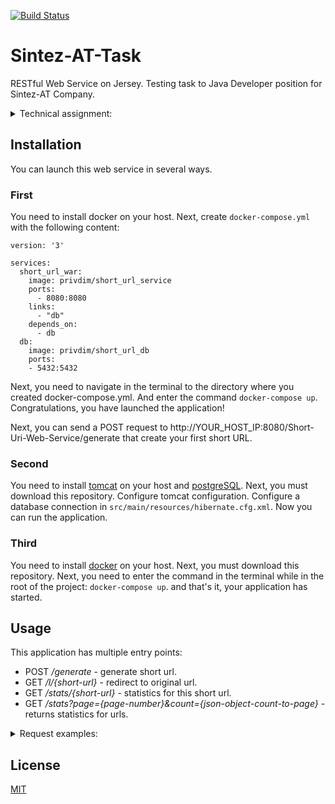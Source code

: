 [![Build Status](https://travis-ci.org/OrlovDiga/Sintez-AT-Task.svg?branch=master)](https://travis-ci.org/OrlovDiga/Sintez-AT-Task)
# Sintez-AT-Task

RESTful Web Service on Jersey.
Testing task to Java Developer position for Sintez-AT Company.

<details><summary>Technical assignment:</summary>
Сокращатель ссылок Необходимо разработать HTTP-сервис, который генерирует короткие ссылки.

Описание

В сервисе должна быть реализована следующая функциональность:

Генератор ссылок Ресурс /generate должен обрабатывать POST-запрос, содержащий оригинальную ссылку, и генерировать короткую ссылку. Оригинальная ссылка передается в теле POST-запроса в поле “original” JSON-объекта. Сгенерированная короткая ссылка передается в теле ответа в поле “link” JSON-объекта. Сгенерированная короткая ссылка должна иметь формат /l/{some-short-name}, то есть не должна содержать адрес сервера, где some-short-name - идентификатор ссылки. Алгоритм генерации этого идентификатора и его формат остается на усмотрение автора. Пример запроса: POST /generate Пример тела запроса: { “original”: “https://some.com/tert/url?param=1” } Пример ответа: { “link”: “/l/short-name” }

Редирект Ресурс /l/{short-name} должен осуществлять редирект на оригинальный url. Параметры пути запроса:

short-name - идентификатор ссылки Пример запроса: GET /l/short-name

Предлагаем подумать, каким образом можно оптимизировать работу с ссылками, по которым происходит много переходов.

Статистика 3.1 Статистика по конкретным ссылкам Ресурс /stats/{short-name} должен обрабатывать GET-запрос и возвращать статистику переходов по конкретной ссылке. Параметры пути запроса:

some-short-name - идентификатор ссылки В ответе сервиса должен содержаться JSON-объект со следующими полями:

link - сгенерированная короткая ссылка

original - оригинальная ссылка

rank - место ссылки в топе запросов

count - число запросов по короткой ссылке Пример запроса: GET /stats/some-short-name Пример ответа: { “link”: “/l/short-name”, “original”: “http://some.com/tert/url” “rank”: 1, “count”: 4356 } 3.2 Рейтинг ссылок Ресурс /stats должен обрабатывать GET-запрос и возвращать статистику запросов с сортировкой по частоте запросов по убыванию и возможностью постраничного отображения. Параметры строки запроса:

page - номер страницы

count - число записей, отображаемых на странице, максимальное возможное значение 100 (включительно) В ответе сервиса должен содержаться массив из JSON-объектов, описанных в разделе 3.1 Статистика по конкретным ссылкам. Пример запроса: GET /stats?page=1&count=2 Пример ответа: [ { “link”: “/l/short-name”, “original”: “http://server.com/tert/url” “rank”: 1, “count”: 4356 }, { “link”: “/l/some-another-short-name”, “original”: “http://another-server.com/some/url” “rank”: 2, “count”: 43563 } ]

Требования к сервису

В качестве фреймворка использовать Jersey

Запуск сервера должеен производиться из war файла в вебсервисе томкат(можно использовать докер если так удобней)

Необходимо покрыть сервис Unit-тестами. Полнота покрытия остается на усмотрение автора решения.

Приложение должно собираться с использованием Apache Maven.

По возможности необходимо придерживаться REST-архитектуры.

В качестве бд можно выбрать любую удобную(например postgres)
</details>

## Installation
You can launch this web service in several ways.

### First
You need to install docker on your host. Next, create `docker-compose.yml` with the following content:
```
version: '3'

services:
  short_url_war:
    image: privdim/short_url_service
    ports:
      - 8080:8080
    links:
      - "db"
    depends_on:
      - db
  db:
    image: privdim/short_url_db
    ports:
    - 5432:5432
```

Next, you need to navigate in the terminal to the directory where you created docker-compose.yml.
And enter the command `docker-compose up`. Сongratulations, you have launched the application!

Next, you can send a POST request to http://YOUR_HOST_IP:8080/Short-Uri-Web-Service/generate that create your first short URL.

### Second
You need to install [tomcat](https://tomcat.apache.org/download-90.cgi) on your host and [postgreSQL](https://www.postgresql.org/download/). Next, you must download this repository.
Configure tomcat configuration. Configure a database connection in `src/main/resources/hibernate.cfg.xml`.
Now you can run the application.

### Third
You need to install [docker](https://docs.docker.com/get-docker/) on your host. Next, you must download this repository.
Next, you need to enter the command in the terminal while in the root of the project:
`docker-compose up`. and that's it, your application has started.


## Usage
This application has multiple entry points:

* POST */generate* - generate short url.
* GET */l/{short-url}* - redirect to original url.
* GET */stats/{short-url}* - statistics for this short url.
* GET */stats?page={page-number}&count={json-object-count-to-page}* - returns statistics for urls.

<details><summary>Request examples:</summary>

#### */generate*
`POST`
```
  request
{
"original": "https://www.google.com/maps/preview",
}

  response
{
    "link": "/l/3"
}
 ```
#### */l/3*
`GET`
```
redirects you to the address: https://www.google.com/maps/preview
 ```

#### */stats/3*
 `GET`
 ```
   response
{
    "shortUrl": "/l/3",
    "originalUrl": "https://www.google.com/maps/preview",
    "callcount": "1",
    "rank": "1"
}
  ```

#### */stats?page=1&count=2*
 `GET`
 ```
   response
{
    "shortUrl": "/l/3",
    "originalUrl": "https://www.google.com/maps/preview",
    "callcount": "1",
    "rank": "1"
},
{
    "shortUrl": "/l/4",
    "originalUrl": "https://hub.docker.com",
    "callcount": "0",
    "rank": "2"
}
  ```

</details>

## License
[MIT](https://github.com/OrlovDiga/Sintez-AT-Task/blob/master/LICENSE)







